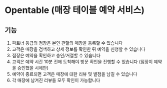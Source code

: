 # Opentable (매장 테이블 예약 서비스)

## 기능
1. 파트너 등급의 점장은 본인 관할의 매장을 등록할 수 있습니다
2. 고객은 매장을 검색하고 상세 정보를 확인한 뒤 예약을 신청할 수 있습니다
3. 점장은 예약을 확인하고 승인/거절할 수 있습니다
4. 고객은 예약 시간 10분 전에 도착해야 방문 확인을 진행할 수 있습니다 (점장이 예약을 승인했을 시에만)
5. 예약이 종료되면 고객은 매장에 대한 리뷰 및 별점을 남길 수 있습니다
6. 각 매장에 남겨진 리뷰들 모두 확인이 가능합니다
